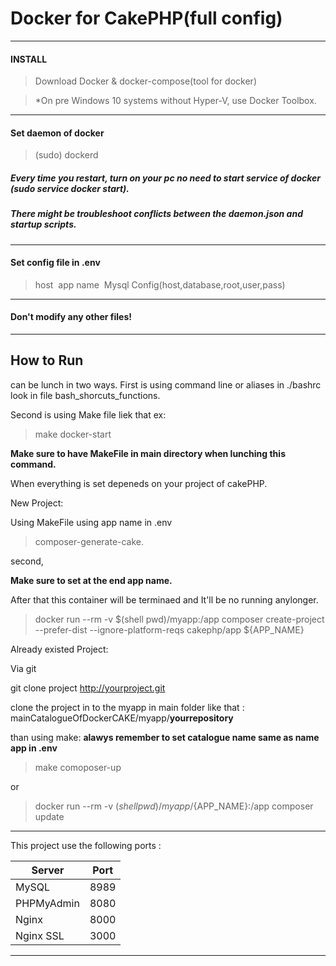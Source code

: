 # Docker for CakePHP(full config)
----------------------------------
#### INSTALL
>Download Docker & docker-compose(tool for docker)

>*On pre Windows 10 systems without Hyper-V, use Docker Toolbox.
----------------------------------

#### Set daemon of docker
>(sudo) dockerd&nbsp;
##### Every time you restart, turn on your pc no need to start service of docker (sudo service docker start).
##### There might be troubleshoot conflicts between the daemon.json and startup scripts.
----------------------------------
#### Set config file in .env
> host&nbsp;
> app name&nbsp;
> Mysql Config(host,database,root,user,pass)&nbsp;
----------------------------------
#### Don't modify any other files!
----------------------------------

## How to Run
can be lunch in two ways.
First is using command line or aliases in ./bashrc look in file bash_shorcuts_functions.

Second is using Make file liek that ex: 

>make docker-start 

**Make sure to have MakeFile in main directory when lunching this command.**


When everything is set depeneds on your project of cakePHP.

New Project:

Using MakeFile using app name in .env 

>composer-generate-cake.

second,

**Make sure to set at the end app name.**

After that this container will be terminaed and It'll be no running anylonger. 

>docker run --rm -v $(shell pwd)/myapp:/app composer create-project --prefer-dist --ignore-platform-reqs cakephp/app ${APP_NAME}

Already existed Project:

Via git

git clone project http://yourproject.git

clone the project in to the myapp in main folder like that : mainCatalogueOfDockerCAKE/myapp/__yourrepository__

than using make: **alawys remember to set catalogue name same as name app in .env**

>make comoposer-up

or

>docker run --rm -v $(shell pwd)/myapp/${APP_NAME}:/app composer update


----------------------------------

This project use the following ports :

| Server     | Port |
|------------|------|
| MySQL      | 8989 |
| PHPMyAdmin | 8080 |
| Nginx      | 8000 |
| Nginx SSL  | 3000 |

----------------------------------
